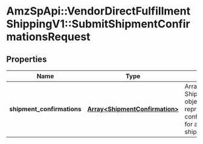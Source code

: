 # AmzSpApi::VendorDirectFulfillmentShippingV1::SubmitShipmentConfirmationsRequest

## Properties
Name | Type | Description | Notes
------------ | ------------- | ------------- | -------------
**shipment_confirmations** | [**Array&lt;ShipmentConfirmation&gt;**](ShipmentConfirmation.md) | Array of ShipmentConfirmation objects, each representing confirmation details for a specific shipment. | [optional] 

